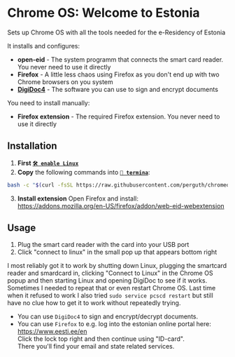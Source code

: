# Chrome OS: Welcome to Estonia
Sets up Chrome OS with all the tools needed for the e-Residency of Estonia

It installs and configures:

- **open-eid** - The system programm that connects the smart card reader. You never need to use it directly
- **Firefox** - A little less chaos using Firefox as you don't end up with two Chrome browsers on you system
- [**DigiDoc4**](https://www.id.ee/en/rubriik/using-digidoc4/) - The software you can use to sign and encrypt documents

You need to install manually:

- **Firefox extension** - The required Firefox extension. You never need to use it directly

## Installation

1. **First [`🛠️ enable Linux`](https://support.google.com/chromebook/answer/9145439)**
1. **Copy** the following commands into **[`🔣 termina`](https://support.google.com/chromebook/thread/565904)**:

```bash
bash -c "$(curl -fsSL https://raw.githubusercontent.com/perguth/chromeos-welcome-to-estonia/main/setup.sh)"
```

3. **Install extension** Open Firefox and install: \
  https://addons.mozilla.org/en-US/firefox/addon/web-eid-webextension

## Usage

1. Plug the smart card reader with the card into your USB port
2. Click "connect to linux" in the small pop up that appears bottom right

I most reliably got it to work by shutting down Linux, plugging the smartcard reader and smardcard in, clicking "Connect to Linux" in the Chrome OS popup and then starting Linux and opening DigiDoc to see if it works. Sometimes I needed to repeat that or even restart Chrome OS. Last time when it refused to work I also tried `sudo service pcscd restart` but still have no clue how to get it to work without repeatedly trying.

- You can use `DigiDoc4` to sign and encrypt/decrypt documents.
- You can use `Firefox` to e.g. log into the estonian online portal here: \
  https://www.eesti.ee/en \
  Click the lock top right and then continue using "ID-card". \
  There you'll find your email and state related services.
